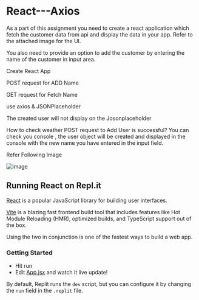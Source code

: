 # React---Axios


As a part of this assignment you need to create a react application which fetch the customer data from api and display the data in your app. Refer to the attached image for the UI.

You also need to provide an option to add the customer by entering the name of the customer in input area.

Create React App  

POST request for ADD Name 

GET request for Fetch Name 

use axios  &  JSONPlaceholder 


The created user will not display on the Josonplaceholder


How to check weather POST request to Add User is successful? 
You can check you console , the user object will be created and displayed in the console with the new name you have entered in the input field.


Refer Following Image

![image](https://user-images.githubusercontent.com/69638895/116807489-033d9400-ab51-11eb-9fc8-def0d2acf9df.png)

















## Running React on Repl.it

[React](https://reactjs.org/) is a popular JavaScript library for building user interfaces.

[Vite](https://vitejs.dev/) is a blazing fast frontend build tool that includes features like Hot Module Reloading (HMR), optimized builds, and TypeScript support out of the box.

Using the two in conjunction is one of the fastest ways to build a web app.

### Getting Started
- Hit run
- Edit [App.jsx](#src/App.jsx) and watch it live update!

By default, Replit runs the `dev` script, but you can configure it by changing the `run` field in the `.replit` file.